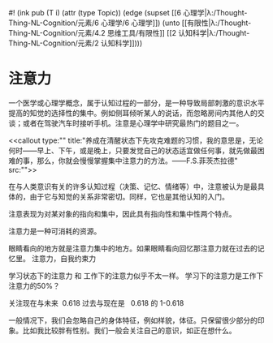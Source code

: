 #! (ink pub (T i) (attr (type Topic)) (edge (supset [[6 心理学|λ:/Thought-Thing-NL-Cognition/元素/6 心理学/6 心理学]]) (unto [[有限性|λ:/Thought-Thing-NL-Cognition/元素/4.2 思维工具/有限性]] [[2 认知科学|λ:/Thought-Thing-NL-Cognition/元素/2 认知科学]])))

# 注意力

一个医学或心理学概念，属于认知过程的一部分，是一种导致局部刺激的意识水平提高的知觉的选择性的集中。例如侧耳倾听某人的说话，而忽略房间内其他人的交谈；或者在驾驶汽车时接听手机。注意是心理学中研究最热门的题目之一。

<<callout type:"" title:"养成在清醒状态下先攻克难题的习惯，我的意思是，无论何时——早上、下午，或是晚上，只要发觉自己的状态适宜做任何事，就先做最困难的事，那么，你就会慢慢掌握集中注意力的方法。——F.S.菲茨杰拉德" src:"">>

在与人类意识有关的许多认知过程（决策、记忆、情绪等）中，注意被认为是最具体的，由于它与知觉的关系非常密切。同样，它也是其他认知的入门。

注意表现为对某对象的指向和集中，因此具有指向性和集中性两个特点。



注意力是一种可消耗的资源。


眼睛看向的地方就是注意力集中的地方。如果眼睛看向回忆那注意力就在过去的记忆里。
注意力，自我约束力

学习状态下的注意力 和 工作下的注意力似乎不太一样。
学习下的注意力是工作下注意力的50%？

关注现在与未来  0.618
过去与现在是   0.618 的 1-0.618


一般情况下，我们会忽略自己的身体特征，例如样貌，体征。只保留很少部分的印象。比如我比较胖有性别。我们一般会关注自己的意识，如正在想什么。
